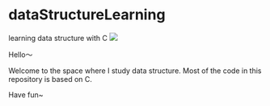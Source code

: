 # dataStructureLearning
learning data structure with C
![](https://img.shields.io/badge/DataStructure-C%2FC%2B%2B-yellowgreen?style=for-the-badge&logo=appveyor)

Hello～

Welcome to the space where I study data structure. Most of the code in this repository is based on C.

Have fun~

